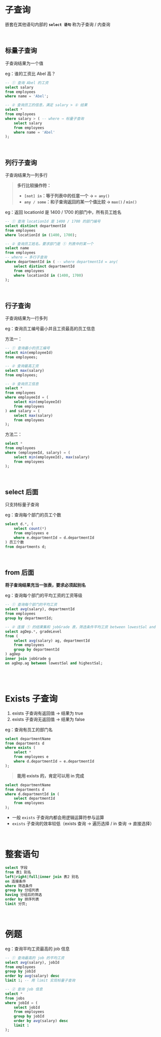 # 子查询

嵌套在其他语句内部的 **`select 语句`** 称为子查询 / 内查询

<br>

## 标量子查询

子查询结果为一个值

eg：谁的工资比 Abel 高？

```sql
-- ① 查询 Abel 的工资
select salary
from employees
where name = 'Abel';

-- ② 查询员工的信息，满足 salary > ① 结果
select *
from employees
where salary > ( -- where → 标量子查询
    select salary
    from employees
    where name = 'Abel'
);
```

<br>

## 列行子查询

子查询结果为一列多行

> **多行比较操作符：**
>
> -   **`[not] in`：等于列表中的任意一个 → `= any()`**
> -   **`any / some`：和子查询返回的某一个值比较 → `max()` / `min()`**

eg：返回 locationId 是 1400 / 1700 的部门中，所有员工姓名

```sql
-- ① 查询 locationId 是 1400 / 1700 的部门编号
select distinct departmentId
from employees
where locationId in (1400, 1700);

-- ② 查询员工姓名，要求部门是 ① 列表中的某一个
select name
from employees
-- where → 多行子查询
where departmentId in ( -- where departmentId = any(
    select distinct departmentId
    from employees
    where locationId in (1400, 1700)
);
```

<br>

## 行子查询

子查询结果为一行多列

eg：查询员工编号最小并且工资最高的员工信息

方法一：

```sql
-- ① 查询最小的员工编号
select min(employeeId)
from employees;

-- ② 查询最高工资
select max(salary)
from employees;

-- ③ 查询员工信息
select *
from employees
where employeeId = (
    select min(employeeId)
    from employees
) and salary = (
    select max(salary)
    from employees
);
```

方法二：

```sql
select *
from employees
where (employeeId, salary) = (
	select min(employeeId), max(salary)
	from employees
);
```

<br>

## select 后面

只支持标量子查询

eg：查询每个部门的员工个数

```sql
select d.*, (
	select count(*)
	from employees e
	where e.departmentId = d.departmentId
) 员工个数
from departments d;
```

<br>

## from 后面

**将子查询结果充当一张表，要求必须起别名**

eg：查询每个部门的平均工资的工资等级

```sql
-- ① 查询每个部门的平均工资
select avg(salary), departmentId
from employees
group by departmentId;

-- ② 连接 ① 的结果集和 jobGrade 表，筛选条件平均工资 between lowestSal and highestSal
select agDep.*, gradeLevel
from (
	select avg(salary) ag, departmentId
    from employees
    group by departmentId
) agDep
inner join jobGrade g
on agDep.ag between lowestSal and highestSal;
```

<br><br>

# Exists 子查询

1. exists 子查询有返回值 → 结果为 true
2. exists 子查询无返回值 → 结果为 false

eg：查询有员工的部门名

```sql
select departmentName
from departments d
where exists (
	select *
    from employees e
    where d.departmentId = e.departmentId
);
```

> **能用 exists 的，肯定可以用 in 完成**

```sql
select departmentName
from departments d
where d.departmentId in (
	select departmentId
    from employees
);
```

-   一般 `exists` 子查询内都会用逻辑运算符参与运算
-   `exists` 子查询的效率较低（exists 查询 → 遍历选择 / in 查询 → 直接选择）

<br>

# 整套语句

```sql
select 字段
from 表1 别名
left|right|full|inner join 表2 别名
on 连接条件
where 筛选条件
group by 分组列表
having 分组后的筛选
order by 排序列表
limit 分页;
```

<br>

# 例题

eg：查询平均工资最高的 job 信息

```sql
-- ① 查询最高的 job 的平均工资
select avg(salary), jobId
from employees
group by jobId
order by avg(salary) desc
limit 1; -- 用 limit 实现标量子查询

-- ② 查询 job 信息
select *
from jobs
where jobId = (
	select jobId
    from employees
    group by jobId
    order by avg(salary) desc
    limit 1
);
```

<br>
